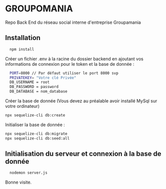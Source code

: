 # GROUPOMANIA

Repo Back End du réseau social interne d'entreprise Groupamania

## Installation

```bash
  npm install
```

Créer un fichier .env à la racine du dossier backend en ajoutant vos informations de connexion pour le token et la base de donnée :

```bash
  PORT=8000 // Par défaut utiliser le port 8000 svp
  PRIVATEKEY= "Votre clé Privée"
  DB_USERNAME = root
  DB_PASSWORD = password
  DB_DATABASE = nom_database
```

Créer la base de donnée (Vous devez au préalable avoir installé MySql sur votre ordinateur)

```bash
npx sequelize-cli db:create
```

Initialiser la base de donnée :

```bash
npx sequelize-cli db:migrate
npx sequelize-cli db:seed:all
```

## Initialisation du serveur et connexion à la base de donnée

```bash
  nodemon server.js
```

Bonne visite.
